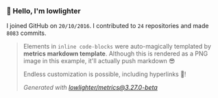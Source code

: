 ### 👋 Hello, I'm lowlighter

I joined GitHub on `20/10/2016`.
I contributed to `24` repositories and made `8083` commits.

> Elements in `inline code-blocks` were auto-magically templated by **metrics markdown template**.
> Although this is rendered as a PNG image in this example, it'll actually push markdown 😎
>
> Endless customization is possible, including hyperlinks 🎉!
>
> *Generated with [lowlighter/metrics@3.27.0-beta](https://github.com/lowlighter/metrics)*
